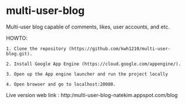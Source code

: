 # multi-user-blog
Multi-user blog capable of comments, likes, user accounts, and etc.

HOWTO:


    1. Clone the repository (https://github.com/kwh1210/multi-user-blog.git).

    2. Install Google App Engine (https://cloud.google.com/appengine/).

    3. Open up the App engine launcher and run the project locally

    4. Open browser and go to localhost:20080.


Live version web link : http:/multi-user-blog-natekim.appspot.com/blog
